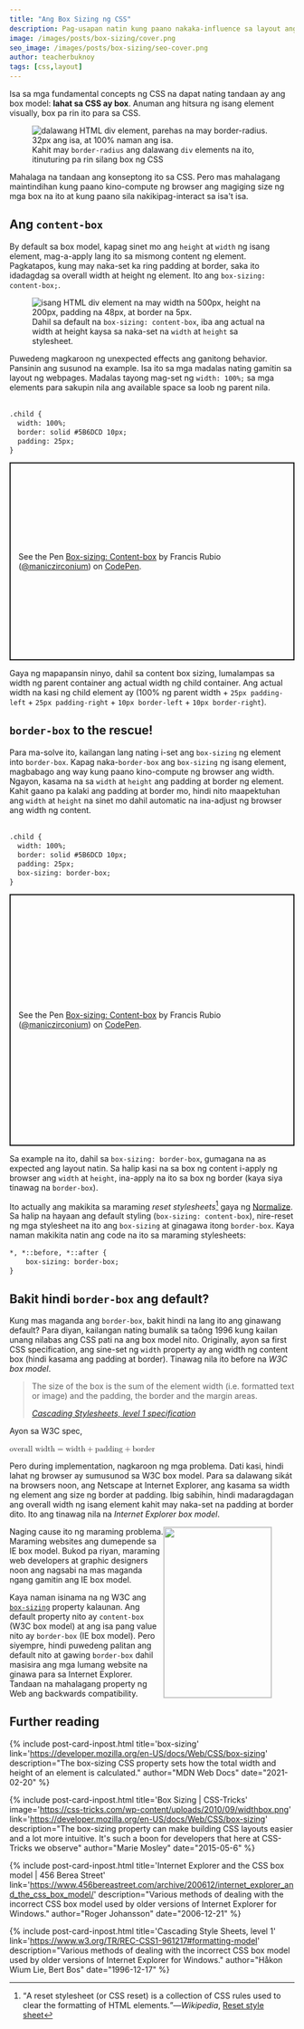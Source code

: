 ```yaml
---
title: "Ang Box Sizing ng CSS"
description: Pag-usapan natin kung paano nakaka-influence sa layout ang box sizing
image: /images/posts/box-sizing/cover.png
seo_image: /images/posts/box-sizing/seo-cover.png
author: teacherbuknoy
tags: [css,layout]
---
```


Isa sa mga fundamental concepts ng CSS na dapat nating tandaan ay ang box model: **lahat sa CSS ay box**. Anuman ang hitsura ng isang element visually, box pa rin ito para sa CSS.

<figure>
    <img
        sizes="(max-width: 1980px) 100vw, 1980px"
        srcset="
            /images/posts/box-sizing/box-model_ccrq57_c_scale,w_350.png 350w,
            /images/posts/box-sizing/box-model_ccrq57_c_scale,w_1980.png 1980w"
        src="/images/posts/box-sizing/box-model_ccrq57_c_scale,w_1980.png"
        alt="dalawang HTML div element, parehas na may border-radius. 32px ang isa, at 100% naman ang isa.">
    <figcaption>Kahit may <code>border-radius</code> ang dalawang <code>div</code> elements na ito, itinuturing pa rin silang box ng CSS</figcaption>
</figure>

Mahalaga na tandaan ang konseptong ito sa CSS. Pero mas mahalagang maintindihan kung paano kino-compute ng browser ang magiging size ng mga box na ito at kung paano sila nakikipag-interact sa isa't isa.

## Ang `content-box`

By default sa box model, kapag sinet mo ang `height` at `width` ng isang element, mag-a-apply lang ito sa mismong content ng element. Pagkatapos, kung may naka-set ka ring padding at border, saka ito idadagdag sa overall width at height ng element. Ito ang `box-sizing: content-box;`.

<figure>
    <img
        sizes="(max-width: 1980px) 100vw, 1980px"
        srcset="
            /images/posts/box-sizing/content-box_eqjop3_c_scale,w_350.png 350w,
            /images/posts/box-sizing/content-box_eqjop3_c_scale,w_1433.png 1433w,
            /images/posts/box-sizing/content-box_eqjop3_c_scale,w_1980.png 1980w"
        src="/images/posts/box-sizing/content-box_eqjop3_c_scale,w_1980.png" 
        alt="isang HTML div element na may width na 500px,  height na 200px, padding na 48px, at border na 5px.">
    <figcaption>Dahil sa default na <code>box-sizing: content-box</code>, iba ang actual na width at height kaysa sa naka-set na <code>width</code> at <code>height</code> sa stylesheet.</figcaption>
</figure>

Puwedeng magkaroon ng unexpected effects ang ganitong behavior. Pansinin ang susunod na example. Isa ito sa mga madalas nating gamitin sa layout ng webpages. Madalas tayong mag-set ng `width: 100%;` sa mga elements para sakupin nila ang available space sa loob ng parent nila.

<pre><code data-language="css">
.child {
  width: 100%;
  border: solid #5B6DCD 10px;
  padding: 25px;
}</code></pre>

<p class="codepen" data-height="350" data-theme-id="dark" data-default-tab="result" data-user="maniczirconium" data-slug-hash="oNYoamZ" style="height: 350px; box-sizing: border-box; display: flex; align-items: center; justify-content: center; border: 2px solid; margin: 1em 0; padding: 1em;" data-pen-title="Box-sizing: Content-box">
  <span>See the Pen <a href="https://codepen.io/maniczirconium/pen/oNYoamZ">
  Box-sizing: Content-box</a> by Francis Rubio (<a href="https://codepen.io/maniczirconium">@maniczirconium</a>)
  on <a href="https://codepen.io">CodePen</a>.</span>
</p>
<script async src="https://cpwebassets.codepen.io/assets/embed/ei.js"></script>

Gaya ng mapapansin ninyo, dahil sa content box sizing, lumalampas sa width ng parent container ang actual width ng child container. Ang actual width na kasi ng child element ay (100% ng parent width + `25px padding-left` + `25px padding-right` + `10px border-left` + `10px border-right`).

## `border-box` to the rescue!

Para ma-solve ito, kailangan lang nating i-set ang `box-sizing` ng element into `border-box`. Kapag naka-`border-box` ang `box-sizing` ng isang element, magbabago ang way kung paano kino-compute ng browser ang width. Ngayon, kasama na sa `width` at `height` ang padding at border ng element. Kahit gaano pa kalaki ang padding at border mo, hindi nito maapektuhan ang `width` at `height` na sinet mo dahil automatic na ina-adjust ng browser ang width ng content.

<pre><code data-language="css">
.child {
  width: 100%;
  border: solid #5B6DCD 10px;
  padding: 25px;
  <mark-antares-highlight-code>box-sizing: border-box;</mark-antares-highlight-code>
}</code></pre>

<p class="codepen" data-height="445" data-theme-id="dark" data-default-tab="result" data-user="maniczirconium" data-slug-hash="MWbOxBe" style="height: 445px; box-sizing: border-box; display: flex; align-items: center; justify-content: center; border: 2px solid; margin: 1em 0; padding: 1em;" data-pen-title="Box-sizing: Content-box">
  <span>See the Pen <a href="https://codepen.io/maniczirconium/pen/MWbOxBe">
  Box-sizing: Content-box</a> by Francis Rubio (<a href="https://codepen.io/maniczirconium">@maniczirconium</a>)
  on <a href="https://codepen.io">CodePen</a>.</span>
</p>

Sa example na ito, dahil sa `box-sizing: border-box`, gumagana na as expected ang layout natin. Sa halip kasi na sa box ng content i-apply ng browser ang `width` at `height`, ina-apply na ito sa box ng border (kaya siya tinawag na `border-box`).

Ito actually ang makikita sa maraming <i>reset stylesheets</i>[^1] gaya ng [Normalize](https://necolas.github.io/normalize.css/). Sa halip na hayaan ang default styling (`box-sizing: content-box`), nire-reset ng mga stylesheet na ito ang `box-sizing` at ginagawa itong `border-box`. Kaya naman makikita natin ang code na ito sa maraming stylesheets:

<pre><code data-language="css">*, *::before, *::after {
    box-sizing: border-box;
}</code></pre>

## Bakit hindi `border-box` ang default?

Kung mas maganda ang `border-box`, bakit hindi na lang ito ang ginawang default? Para diyan, kailangan nating bumalik sa taông 1996 kung kailan unang nilabas ang CSS pati na ang box model nito. Originally, ayon sa first CSS specification, ang sine-set ng `width` property ay ang width ng content box (hindi kasama ang padding at border). Tinawag nila ito before na <i>W3C box model</i>.

<blockquote>
  <p>The size of the box is the sum of the element width (i.e. formatted text or image) and the padding, the border and the margin areas.</p>
  <a href="https://www.w3.org/TR/REC-CSS1-961217#formatting-model"><cite>Cascading Stylesheets, level 1 specification</cite></a>
</blockquote>

Ayon sa W3C spec,

<math>
  <mrow>
    <mi>overall width</mi>
    <mo>=</mo>
    <mi>width</mi>
    <mo>+</mo>
    <mi>padding</mi>
    <mo>+</mo>
    <mi>border</mi>
  </mrow>
</math>

<p>Pero during implementation, nagkaroon ng mga problema. Dati kasi, hindi lahat ng browser ay sumusunod sa W3C box model. Para sa dalawang sikát na browsers noon, ang Netscape at Internet Explorer, ang kasama sa width ng element ang size ng border at padding. Ibig sabihin, hindi madaragdagan ang overall width ng isang element kahit may naka-set na padding at border dito. Ito ang tinawag nila na <i>Internet Explorer box model</i>.</p>

<figure>
  <img
    width="190"
    height="301"
    style="border: 1px solid #0003; float: right;"
    sizes="(max-width: 1754px) 100vw, 1754px"
    srcset="
      /images/posts/box-sizing/w3c-ie-box-model_athosj_c_scale,w_190.png 190w,
      /images/posts/box-sizing/w3c-ie-box-model_athosj_c_scale,w_790.png 790w,
      /images/posts/box-sizing/w3c-ie-box-model_athosj_c_scale,w_1215.png 1215w,
      /images/posts/box-sizing/w3c-ie-box-model_athosj_c_scale,w_1754.png 1754w"
    src="/images/posts/box-sizing/w3c-ie-box-model_athosj_c_scale,w_1754.png"
    alt="">
</figure>

<p>Naging cause ito ng maraming problema. Maraming websites ang dumepende sa IE box model. Bukod pa riyan, maraming web developers at graphic designers noon ang nagsabi na mas maganda ngang gamitin ang IE box model.</p>

Kaya naman isinama na ng W3C ang [`box-sizing`](https://www.w3.org/TR/css-ui-3/#box-sizing) property kalaunan. Ang default property nito ay `content-box` (W3C box model) at ang isa pang value nito ay `border-box` (IE box model). Pero siyempre, hindi puwedeng palitan ang default nito at gawing `border-box` dahil masisira ang mga lumang website na ginawa para sa Internet Explorer. Tandaan na mahalagang property ng Web ang backwards compatibility.


## Further reading

{% include post-card-inpost.html
    title='box-sizing'
    link='https://developer.mozilla.org/en-US/docs/Web/CSS/box-sizing'
    description="The box-sizing CSS property sets how the total width and height of an element is calculated."
    author="MDN Web Docs"
    date="2021-02-20"
%}

{% include post-card-inpost.html
    title='Box Sizing | CSS-Tricks'
    image='https://css-tricks.com/wp-content/uploads/2010/09/widthbox.png'
    link='https://developer.mozilla.org/en-US/docs/Web/CSS/box-sizing'
    description="The box-sizing property can make building CSS layouts easier and a lot more intuitive. It's such a boon for developers that here at CSS-Tricks we observe"
    author="Marie Mosley"
    date="2015-05-6"
%}

{% include post-card-inpost.html
  title='Internet Explorer and the CSS box model | 456 Berea Street'
  link='https://www.456bereastreet.com/archive/200612/internet_explorer_and_the_css_box_model/'
  description="Various methods of dealing with the incorrect CSS box model used by older versions of Internet Explorer for Windows."
  author="Roger Johansson"
  date="2006-12-21"
%}

{% include post-card-inpost.html
  title='Cascading Style Sheets, level 1'
  link='https://www.w3.org/TR/REC-CSS1-961217#formatting-model'
  description="Various methods of dealing with the incorrect CSS box model used by older versions of Internet Explorer for Windows."
  author="Håkon Wium Lie, Bert Bos"
  date="1996-12-17"
%}

[^1]: <q>A reset stylesheet (or CSS reset) is a collection of CSS rules used to clear the formatting of HTML elements.</q>&mdash;<cite>Wikipedia</cite>, [Reset style sheet](https://en.wikipedia.org/wiki/Reset_style_sheet)